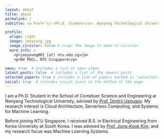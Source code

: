```yaml
---
layout: about
title: about
permalink: /
subtitle: <a href='cv'>Ph.D. Student</a>. Nanyang Technological University, Singapore

profile:
  align: right
  image: jooyoung.jpg
  image_circular: false # crops the image to make it circular
  more_info: >
    <p>jooyoung001 [at] ntu.edu.sg</p>
    <p>N4 PDCL, NTU Singapore</p>

news: true  # includes a list of news items
latest_posts: false  # includes a list of the newest posts
selected_papers: true # includes a list of papers marked as "selected={true}"
social: true  # includes social icons at the bottom of the page
---
```


I am a Ph.D. Student in the School of Comptuer Science and Engineering at Nanyang Technological University, advised by [Prof. Dmitrii Ustiugov](https://ustiugov.github.io/). My research interest is Cloud Architecture, Serverless Computing, and Systems for Machine Learning.

Before joining NTU Singapore, I received B.S. in Electrical Engineering from Korea University at South Korea. I was advised by [Prof. Jong-Kook Kim](https://hpic.korea.ac.kr/), and my research focus was Machine Learning Systems.